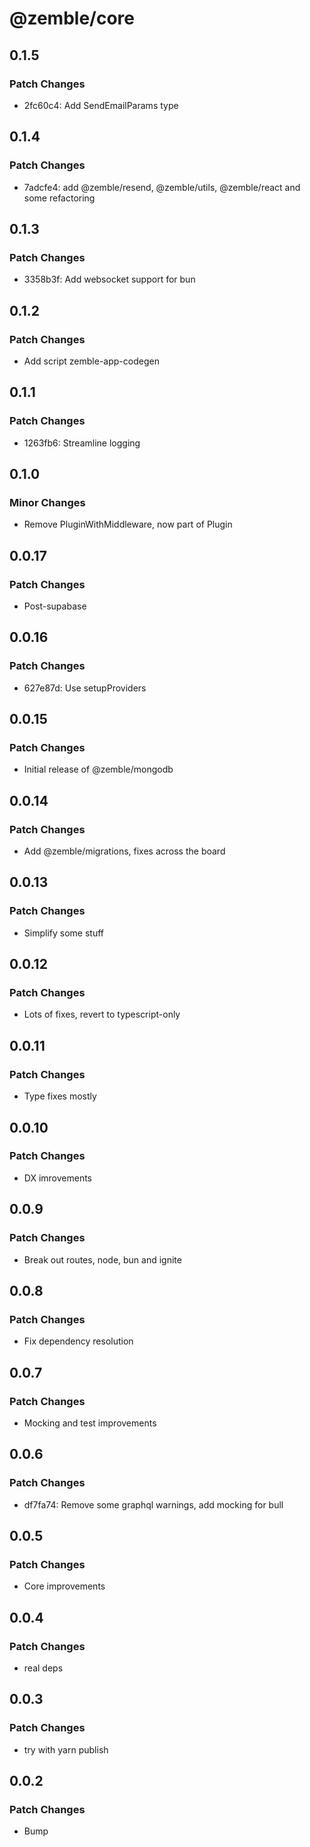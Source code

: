 # @zemble/core

## 0.1.5

### Patch Changes

- 2fc60c4: Add SendEmailParams type

## 0.1.4

### Patch Changes

- 7adcfe4: add @zemble/resend, @zemble/utils, @zemble/react and some refactoring

## 0.1.3

### Patch Changes

- 3358b3f: Add websocket support for bun

## 0.1.2

### Patch Changes

- Add script zemble-app-codegen

## 0.1.1

### Patch Changes

- 1263fb6: Streamline logging

## 0.1.0

### Minor Changes

- Remove PluginWithMiddleware, now part of Plugin

## 0.0.17

### Patch Changes

- Post-supabase

## 0.0.16

### Patch Changes

- 627e87d: Use setupProviders

## 0.0.15

### Patch Changes

- Initial release of @zemble/mongodb

## 0.0.14

### Patch Changes

- Add @zemble/migrations, fixes across the board

## 0.0.13

### Patch Changes

- Simplify some stuff

## 0.0.12

### Patch Changes

- Lots of fixes, revert to typescript-only

## 0.0.11

### Patch Changes

- Type fixes mostly

## 0.0.10

### Patch Changes

- DX imrovements

## 0.0.9

### Patch Changes

- Break out routes, node, bun and ignite

## 0.0.8

### Patch Changes

- Fix dependency resolution

## 0.0.7

### Patch Changes

- Mocking and test improvements

## 0.0.6

### Patch Changes

- df7fa74: Remove some graphql warnings, add mocking for bull

## 0.0.5

### Patch Changes

- Core improvements

## 0.0.4

### Patch Changes

- real deps

## 0.0.3

### Patch Changes

- try with yarn publish

## 0.0.2

### Patch Changes

- Bump
